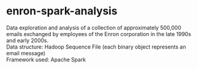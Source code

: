 # enron-spark-analysis

Data exploration and analysis of a collection of approximately 500,000 emails exchanged by employees of the Enron corporation in the late 1990s and early 2000s.<br />
Data structure: Hadoop Sequence File (each binary object represents an email message)<br />
Framework used: Apache Spark<br />
